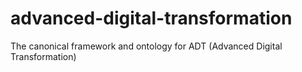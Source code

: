 # advanced-digital-transformation
The canonical framework and ontology for ADT (Advanced Digital Transformation)
